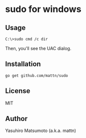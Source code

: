 # sudo for windows

## Usage

```
C:\>sudo cmd /c dir
```

Then, you'll see the UAC dialog.

## Installation

```
go get github.com/mattn/sudo
```

## License

MIT

## Author

Yasuhiro Matsumoto (a.k.a. mattn)
